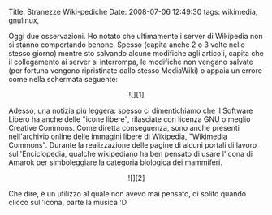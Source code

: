 Title: Stranezze Wiki-pediche
Date:  2008-07-06 12:49:30
tags: wikimedia, gnulinux,

Oggi due osservazioni. Ho notato che ultimamente i server di
Wikipedia non si stanno comportando benone. Spesso (capita anche 2 o 3 volte
nello stesso giorno) mentre sto salvando alcune modifiche agli articoli,
capita che il collegamento ai server si interrompa, le modifiche non vengano
salvate (per fortuna vengono ripristinate dallo stesso MediaWiki) o appaia un
errore come nella schermata seguente:

<center>![][1]</center>

Adesso, una notizia più leggera: spesso ci dimentichiamo che il Software
Libero ha anche delle "icone libere", rilasciate con licenza GNU o meglio
Creative Commons. Come diretta conseguenza, sono anche presenti nell'archivio
online delle immagini libere di Wikipedia, "Wikimedia Commons". Durante la
realizzazione delle pagine di alcuni portali di lavoro sull'Enciclopedia,
qualche wikipediano ha ben pensato di usare l'icona di Amarok per
simboleggiare la categoria biologica dei mammiferi.

<center>![][2]</center>

Che dire, è un utilizzo al quale non avevo mai pensato, di solito quando
clicco sull'icona, parte la musica :D

   [1]: http://dl.dropbox.com/u/369614/blog/img_red/bisceglie1yv7.png

   [2]: http://dl.dropbox.com/u/369614/blog/img_red/amaroksi4.png
